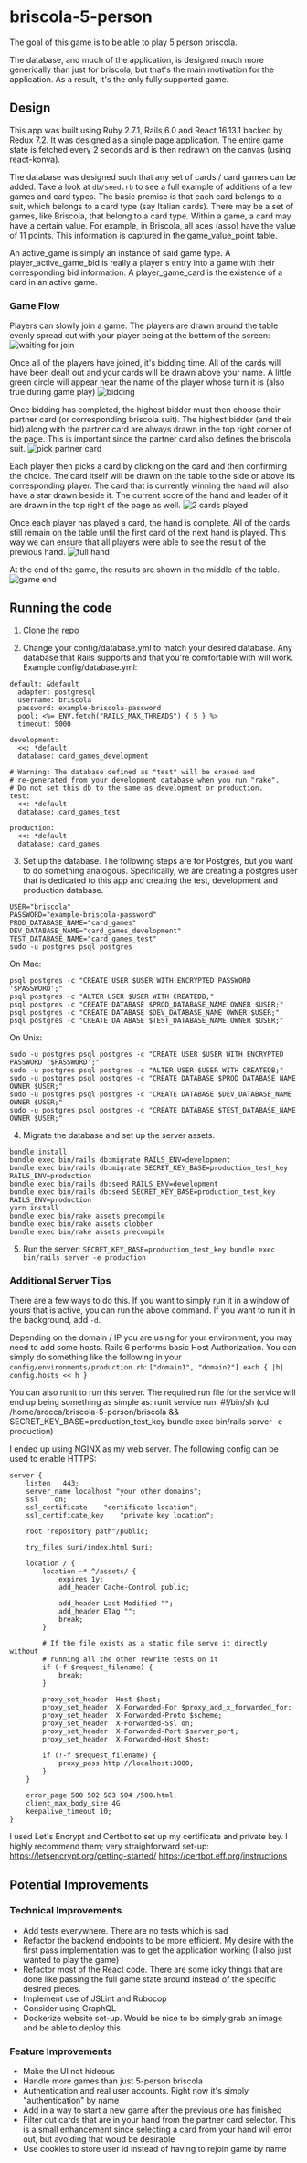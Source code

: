 # briscola-5-person
The goal of this game is to be able to play 5 person briscola.

The database, and much of the application, is designed much more generically than just for briscola, but that's the main motivation for the application. As a result, it's the only fully supported game.

## Design
This app was built using Ruby 2.7.1, Rails 6.0 and React 16.13.1 backed by Redux 7.2. It was designed as a single page application. The entire game state is fetched every 2 seconds and is then redrawn on the canvas (using react-konva).

The database was designed such that any set of cards / card games can be added. Take a look at `db/seed.rb` to see a full example of additions of a few games and card types. The basic premise is that each card belongs to a suit, which belongs to a card type (say Italian cards). There may be a set of games, like Briscola, that belong to a card type. Within a game, a card may have a certain value. For example, in Briscola, all aces (asso) have the value of 11 points. This information is captured in the game_value_point table.

An active_game is simply an instance of said game type. A player_active_game_bid is really a player's entry into a game with their corresponding bid information. A player_game_card is the existence of a card in an active game.

### Game Flow
Players can slowly join a game. The players are drawn around the table evenly spread out with your player being at the bottom of the screen:
![waiting for join](waiting&#32;for&#32;join.png)

Once all of the players have joined, it's bidding time. All of the cards will have been dealt out and your cards will be drawn above your name. A little green circle will appear near the name of the player whose turn it is (also true during game play)
![bidding](bidding.png)

Once bidding has completed, the highest bidder must then choose their partner card (or corresponding briscola suit). The highest bidder (and their bid) along with the partner card are always drawn in the top right corner of the page. This is important since the partner card also defines the briscola suit.
![pick partner card](pick&#32;partner&#32;card.png)

Each player then picks a card by clicking on the card and then confirming the choice. The card itself will be drawn on the table to the side or above its corresponding player. The card that is currently winning the hand will also have a star drawn beside it. The current score of the hand and leader of it are drawn in the top right of the page as well.
![2 cards played](2&#32;cards&#32;played.png)

Once each player has played a card, the hand is complete. All of the cards still remain on the table until the first card of the next hand is played. This way we can ensure that all players were able to see the result of the previous hand.
![full hand](full&#32;hand.png)

At the end of the game, the results are shown in the middle of the table.
![game end](game&#32;end.png)

## Running the code
1. Clone the repo

2. Change your config/database.yml to match your desired database. Any database that Rails supports and that you're comfortable with will work. Example config/database.yml:
```
default: &default
  adapter: postgresql
  username: briscola
  password: example-briscola-password
  pool: <%= ENV.fetch("RAILS_MAX_THREADS") { 5 } %>
  timeout: 5000

development:
  <<: *default
  database: card_games_development

# Warning: The database defined as "test" will be erased and
# re-generated from your development database when you run "rake".
# Do not set this db to the same as development or production.
test:
  <<: *default
  database: card_games_test

production:
  <<: *default
  database: card_games
```

3. Set up the database. The following steps are for Postgres, but you want to do something analogous. Specifically, we are creating a postgres user that is dedicated to this app and creating the test, development and production database.
```
USER="briscola"
PASSWORD="example-briscola-password"
PROD_DATABASE_NAME="card_games"
DEV_DATABASE_NAME="card_games_development"
TEST_DATABASE_NAME="card_games_test"
sudo -u postgres psql postgres
```
On Mac:
```
psql postgres -c "CREATE USER $USER WITH ENCRYPTED PASSWORD '$PASSWORD';"
psql postgres -c "ALTER USER $USER WITH CREATEDB;"
psql postgres -c "CREATE DATABASE $PROD_DATABASE_NAME OWNER $USER;"
psql postgres -c "CREATE DATABASE $DEV_DATABASE_NAME OWNER $USER;"
psql postgres -c "CREATE DATABASE $TEST_DATABASE_NAME OWNER $USER;"
```
On Unix:
```
sudo -u postgres psql postgres -c "CREATE USER $USER WITH ENCRYPTED PASSWORD '$PASSWORD';"
sudo -u postgres psql postgres -c "ALTER USER $USER WITH CREATEDB;"
sudo -u postgres psql postgres -c "CREATE DATABASE $PROD_DATABASE_NAME OWNER $USER;"
sudo -u postgres psql postgres -c "CREATE DATABASE $DEV_DATABASE_NAME OWNER $USER;"
sudo -u postgres psql postgres -c "CREATE DATABASE $TEST_DATABASE_NAME OWNER $USER;"
```

4. Migrate the database and set up the server assets.
```
bundle install
bundle exec bin/rails db:migrate RAILS_ENV=development
bundle exec bin/rails db:migrate SECRET_KEY_BASE=production_test_key RAILS_ENV=production
bundle exec bin/rails db:seed RAILS_ENV=development
bundle exec bin/rails db:seed SECRET_KEY_BASE=production_test_key RAILS_ENV=production
yarn install
bundle exec bin/rake assets:precompile
bundle exec bin/rake assets:clobber
bundle exec bin/rake assets:precompile
```

5. Run the server: `SECRET_KEY_BASE=production_test_key bundle exec bin/rails server -e production`

### Additional Server Tips

There are a few ways to do this. If you want to simply run it in a window of yours that is active, you can run the above command. If you want to run it in the background, add `-d`.

Depending on the domain / IP you are using for your environment, you may need to add some hosts. Rails 6 performs basic Host Authorization. You can simply do something like the following in your `config/environments/production.rb`:
`["domain1", "domain2"].each { |h| config.hosts << h }`

You can also runit to run this server. The required run file for the service will end up being something as simple as:
runit service run:
#!/bin/sh
(cd /home/arocca/briscola-5-person/briscola && SECRET_KEY_BASE=production_test_key bundle exec bin/rails server -e production)

I ended up using NGINX as my web server. The following config can be used to enable HTTPS:
```
server {
    listen   443;
    server_name localhost "your other domains";
    ssl    on;
    ssl_certificate    "certificate location";
    ssl_certificate_key    "private key location";

    root "repository path"/public;

    try_files $uri/index.html $uri;

    location / {
        location ~* ^/assets/ {
            expires 1y;
            add_header Cache-Control public;

            add_header Last-Modified "";
            add_header ETag "";
            break;
        }

        # If the file exists as a static file serve it directly without
        # running all the other rewrite tests on it
        if (-f $request_filename) {
            break;
        }

        proxy_set_header  Host $host;
        proxy_set_header  X-Forwarded-For $proxy_add_x_forwarded_for;
        proxy_set_header  X-Forwarded-Proto $scheme;
        proxy_set_header  X-Forwarded-Ssl on;
        proxy_set_header  X-Forwarded-Port $server_port;
        proxy_set_header  X-Forwarded-Host $host;

        if (!-f $request_filename) {
            proxy_pass http://localhost:3000;
        }
    }

    error_page 500 502 503 504 /500.html;
    client_max_body_size 4G;
    keepalive_timeout 10;
}
```
I used Let's Encrypt and Certbot to set up my certificate and private key. I highly recommend them; very straighforward set-up:
https://letsencrypt.org/getting-started/
https://certbot.eff.org/instructions

## Potential Improvements
### Technical Improvements
- Add tests everywhere. There are no tests which is sad
- Refactor the backend endpoints to be more efficient. My desire with the first pass implementation was to get the application working (I also just wanted to play the game)
- Refactor most of the React code. There are some icky things that are done like passing the full game state around instead of the specific desired pieces.
- Implement use of JSLint and Rubocop
- Consider using GraphQL
- Dockerize website set-up. Would be nice to be simply grab an image and be able to deploy this

### Feature Improvements
- Make the UI not hideous
- Handle more games than just 5-person briscola
- Authentication and real user accounts. Right now it's simply "authentication" by name
- Add in a way to start a new game after the previous one has finished
- Filter out cards that are in your hand from the partner card selector. This is a small enhancement since selecting a card from your hand will error out, but avoiding that woud be desirable
- Use cookies to store user id instead of having to rejoin game by name
